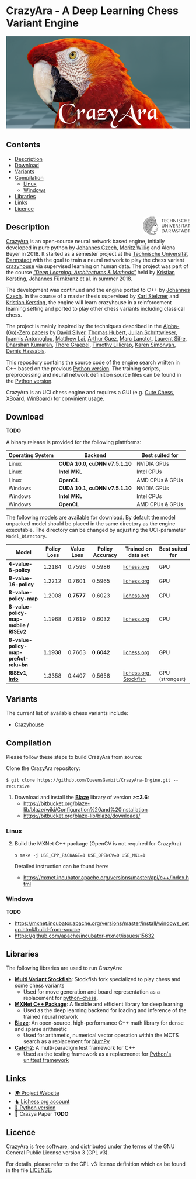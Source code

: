 # CrazyAra - A Deep Learning Chess Variant Engine
![CRAZYARA_LOGO](media/crazyara_logo_medium.png "rc")

## Contents
* [Description](#description)
* [Download](#download)
* [Variants](#variants)
* [Compilation](#compilation)
    * [Linux](#linux)
    * [Windows](#windows)
* [Libraries](#libraries)
* [Links](#links)
* [Licence](#licence)

<img align="right" src="media/TU_logo.png" width="128">

## Description

[CrazyAra](https://crazyara.org/) is an open-source neural network based engine, initially developed in pure python by [Johannes Czech](https://github.com/QueensGambit), [Moritz Willig](https://github.com/MoritzWillig) and Alena Beyer in 2018.
It started as a semester project at the [Technische Universität Darmstadt](https://www.tu-darmstadt.de/index.en.jsp) with the goal to train a neural network to play the chess variant [crazyhouse](https://en.wikipedia.org/wiki/Crazyhouse) via supervised learning on human data.
The project was part of the course [_"Deep Learning: Architectures & Methods"_](https://piazza.com/tu-darmstadt.de/summer2019/20001034iv/home) held by [Kristian Kersting](https://ml-research.github.io/people/kkersting/index.html), [Johannes Fürnkranz](http://www.ke.tu-darmstadt.de/staff/juffi) et al. in summer 2018.

The development was continued and the engine ported to C++ by [Johannes Czech](https://github.com/QueensGambit). In the course of a master thesis supervised by [Karl Stelzner](https://ml-research.github.io/people/kstelzner/) and [Kristian Kersting](https://ml-research.github.io/people/kkersting/index.html), the engine will learn crazyhouse in a reinforcement learning setting and ported to play other chess variants including classical chess.

The project is mainly inspired by the techniques described in the [Alpha-(Go)-Zero papers](https://arxiv.org/abs/1712.01815) by [David Silver](https://arxiv.org/search/cs?searchtype=author&query=Silver%2C+D), [Thomas Hubert](https://arxiv.org/search/cs?searchtype=author&query=Hubert%2C+T), [Julian Schrittwieser](https://arxiv.org/search/cs?searchtype=author&query=Schrittwieser%2C+J), [Ioannis Antonoglou](https://arxiv.org/search/cs?searchtype=author&query=Antonoglou%2C+I), [Matthew Lai](https://arxiv.org/search/cs?searchtype=author&query=Lai%2C+M), [Arthur Guez](https://arxiv.org/search/cs?searchtype=author&query=Guez%2C+A), [Marc Lanctot](https://arxiv.org/search/cs?searchtype=author&query=Lanctot%2C+M), [Laurent Sifre](https://arxiv.org/search/cs?searchtype=author&query=Sifre%2C+L), [Dharshan Kumaran](https://arxiv.org/search/cs?searchtype=author&query=Kumaran%2C+D), [Thore Graepel](https://arxiv.org/search/cs?searchtype=author&query=Graepel%2C+T), [Timothy Lillicrap](https://arxiv.org/search/cs?searchtype=author&query=Lillicrap%2C+T), [Karen Simonyan](https://arxiv.org/search/cs?searchtype=author&query=Simonyan%2C+K), [Demis Hassabis](https://arxiv.org/search/cs?searchtype=author&query=Hassabis%2C+D).

This repository contains the source code of the engine search written in C++ based on the previous [Python version](https://github.com/QueensGambit/CrazyAra).
The training scripts, preprocessing and neural network definition source files can be found in the [Python version](https://github.com/QueensGambit/CrazyAra).

CrazyAra is an UCI chess engine and requires a GUI (e.g. [Cute Chess](https://github.com/cutechess/cutechess), [XBoard](https://www.gnu.org/software/xboard/), [WinBoard](http://hgm.nubati.net/)) for convinient usage.

## Download

__TODO__

A binary release is provided for the following plattforms:

Operating System | Backend | Best suited for
--- | --- | ---
Linux | **CUDA 10.0, cuDNN v7.5.1.10** | NVIDIA GPUs
Linux | **Intel MKL** | Intel CPUs
Linux | **OpenCL** | AMD CPUs & GPUs
Windows | **CUDA 10.1, cuDNN v7.5.1.10** | NVIDIA GPUs
Windows | **Intel MKL** | Intel CPUs
Windows | **OpenCL** | AMD CPUs & GPUs

The following models are available for download.
By default the model unpacked model should be placed in the same directory as the engine executable.
The directory can be changed by adjusting the UCI-parameter `Model_Directory`.

Model | Policy Loss | Value Loss | Policy Accuracy | Trained on data set | Best suited for
---   | ---         | ---        | ---             | ---        | ---
**4-value-8-policy**                  | 1.2184 | 0.7596 | 0.5986 | [lichess.org](https://github.com/QueensGambit/CrazyAra/wiki/Supervised-training) | GPU
**8-value-16-policy**                 | 1.2212 | 0.7601 | 0.5965 | [lichess.org](https://github.com/QueensGambit/CrazyAra/wiki/Supervised-training) | GPU
**8-value-policy-map**                | 1.2008 | **0.7577** | 0.6023 | [lichess.org](https://github.com/QueensGambit/CrazyAra/wiki/Supervised-training) | GPU 
**8-value-policy-map-mobile / RISEv2**         | 1.1968 | 0.7619 | 0.6032 | [lichess.org](https://github.com/QueensGambit/CrazyAra/wiki/Supervised-training) | CPU 
**8-value-policy-map-preAct-relu+bn** | **1.1938** | 0.7663 | **0.6042** | [lichess.org](https://github.com/QueensGambit/CrazyAra/wiki/Supervised-training) | GPU 
**RISEv1, [Info](https://github.com/QueensGambit/CrazyAra/wiki/Model-architecture)** | 1.3358 | 0.4407 | 0.5658 | [lichess.org](https://github.com/QueensGambit/CrazyAra/wiki/Supervised-training), [Stockfish](https://github.com/QueensGambit/CrazyAra/wiki/Stockfish-10:-Crazyhouse-Self-Play) | GPU (strongest)

## Variants
The current list of available chess variants include:
* [Crazyhouse](https://lichess.org/variant/crazyhouse)

## Compilation

Please follow these steps to build CrazyAra from source:

Clone the CrazyAra repository:

```$ git clone https://github.com/QueensGambit/CrazyAra-Engine.git --recursive```

1. Download and install the [**Blaze**](https://bitbucket.org/blaze-lib/blaze/src/master/) library of version **>=3.6**:
	* https://bitbucket.org/blaze-lib/blaze/wiki/Configuration%20and%20Installation
	* https://bitbucket.org/blaze-lib/blaze/downloads/

### Linux

2. Build the MXNet C++ package (OpenCV is not required for CrazyAra)

   ```$ make -j USE_CPP_PACKAGE=1 USE_OPENCV=0 USE_MKL=1```
   
   Detailed instruction can be found here:
   	* https://mxnet.incubator.apache.org/versions/master/api/c++/index.html


### Windows
__TODO__
* https://mxnet.incubator.apache.org/versions/master/install/windows_setup.html#build-from-source
* https://github.com/apache/incubator-mxnet/issues/15632

## Libraries
The following libraries are used to run CrazyAra:

* [**Multi Variant Stockfish**](https://github.com/ddugovic/Stockfish): Stockfish fork specialized to play chess and some chess variants
	* Used for move generation and board representation as a replacement for [python-chess](https://github.com/niklasf/python-chess).
* [**MXNet C++ Package**](https://github.com/apache/incubator-mxnet/tree/master/cpp-package): A flexible and efficient library for deep learning
	* Used as the deep learning backend for loading and inference of the trained neural network
* [**Blaze**](https://bitbucket.org/blaze-lib/blaze/src/master/): An open-source, high-performance C++ math library for dense and sparse arithmetic
	* Used for arithmetic, numerical vector operation within the MCTS search as a replacement for [NumPy](https://numpy.org/)
* [**Catch2**](https://github.com/catchorg/Catch2): A multi-paradigm test framework for C++
	* Used as the testing framework as a replacmenet for [Python's unittest framework](https://docs.python.org/3/library/unittest.html)

## Links

* [:earth_africa: Project Website](https://crazyara.org/)
* [♞ Lichess.org account](https://lichess.org/@/CrazyAra/all)
* [:snake: Python version](https://github.com/QueensGambit/CrazyAra/)
* :notebook_with_decorative_cover: Crazya Paper __TODO__

## Licence

CrazyAra is free software, and distributed under the terms of the GNU General Public License version 3 (GPL v3).

For details, please refer to the GPL v3 license definition which ca be found in the file [LICENSE](https://github.com/QueensGambit/CrazyAraMCTS/blob/master/LICENSE).

